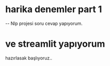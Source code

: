 # harika denemler part 1
--
Nlp projesi soru cevap yapıyorum.


# ve streamlit yapıyorum

hazırlasak başlıyoruz..

